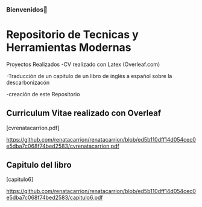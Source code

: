 ### Bienvenidos👋

# Repositorio de Tecnicas y Herramientas Modernas

Proyectos Realizados
-CV realizado con Latex (Overleaf.com)

-Traducción de un  capitulo de un libro de inglés a español sobre la descarbonizacón

-creación de este Repositorio


## Curriculum Vitae realizado con Overleaf

[cvrenatacarrion.pdf]

https://github.com/renatacarrion/renatacarrion/blob/ed5b110dff14d054cec0e5dba7c068f74bed2583/cvrenatacarrion.pdf

## Capitulo del libro

[capitulo6]

https://github.com/renatacarrion/renatacarrion/blob/ed5b110dff14d054cec0e5dba7c068f74bed2583/capitulo6.pdf

